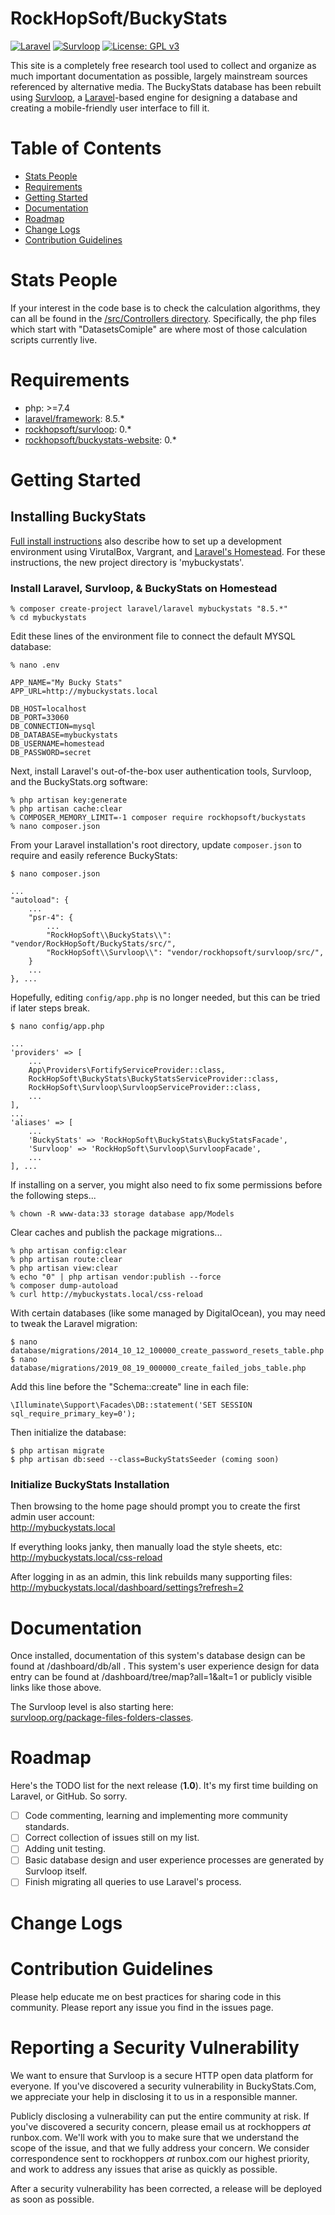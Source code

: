 
# RockHopSoft/BuckyStats

[![Laravel](https://img.shields.io/badge/Laravel-8.5-orange.svg?style=flat-square)](http://laravel.com)
[![Survloop](https://img.shields.io/badge/Survloop-0.3-orange.svg?style=flat-square)](https://github.com/rockhopsoft/survloop)
[![License: GPL v3](https://img.shields.io/badge/License-GPL%20v3-blue.svg)](https://www.gnu.org/licenses/gpl-3.0)

This site is a completely free research tool used to collect and organize as much important documentation as possible,
largely mainstream sources referenced by alternative media. The BuckyStats database has been rebuilt using
<a href="https://github.com/rockhopsoft/survloop" target="_blank">Survloop</a>, a
<a href="https://laravel.com/" target="_blank">Laravel</a>-based engine
for designing a database and creating a mobile-friendly user interface to fill it.

# Table of Contents
* [Stats People](#stats)
* [Requirements](#requirements)
* [Getting Started](#getting-started)
* [Documentation](#documentation)
* [Roadmap](#roadmap)
* [Change Logs](#change-logs)
* [Contribution Guidelines](#contribution-guidelines)


# <a name="stats"></a>Stats People

If your interest in the code base is to check the calculation algorithms, they can all be found in the <a href="https://github.com/rockhopsoft/buckystats/tree/main/src/Controllers" target="_blank">/src/Controllers directory</a>. Specifically, the php files which start with "DatasetsComiple" are where most of those calculation scripts currently live.


# <a name="requirements"></a>Requirements

* php: >=7.4
* <a href="https://packagist.org/packages/laravel/framework" target="_blank">laravel/framework</a>: 8.5.*
* <a href="https://packagist.org/packages/rockhopsoft/survloop" target="_blank">rockhopsoft/survloop</a>: 0.*
* <a href="https://packagist.org/packages/rockhopsoft/buckystats-website" target="_blank">rockhopsoft/buckystats-website</a>: 0.*

# <a name="getting-started"></a>Getting Started

## Installing BuckyStats

<a href="https://BuckyStats.org/how-to-install-local-BuckyStats" target="_blank">Full install instructions</a> also describe how to set up a development environment using VirutalBox, Vargrant, and <a href="https://laravel.com/docs/8.x/homestead" target="_blank">Laravel's Homestead</a>. For these instructions, the new project directory is 'mybuckystats'.

### Install Laravel, Survloop, & BuckyStats on Homestead
```
% composer create-project laravel/laravel mybuckystats "8.5.*"
% cd mybuckystats

```

Edit these lines of the environment file to connect the default MYSQL database:
```
% nano .env
```
```
APP_NAME="My Bucky Stats"
APP_URL=http://mybuckystats.local

DB_HOST=localhost
DB_PORT=33060
DB_CONNECTION=mysql
DB_DATABASE=mybuckystats
DB_USERNAME=homestead
DB_PASSWORD=secret
```

Next, install Laravel's out-of-the-box user authentication tools, Survloop, and the BuckyStats.org software:
```
% php artisan key:generate
% php artisan cache:clear
% COMPOSER_MEMORY_LIMIT=-1 composer require rockhopsoft/buckystats
% nano composer.json
```

From your Laravel installation's root directory, update `composer.json` to require and easily reference BuckyStats:
```
$ nano composer.json
```
```
...
"autoload": {
    ...
    "psr-4": {
        ...
        "RockHopSoft\\BuckyStats\\": "vendor/RockHopSoft/BuckyStats/src/",
        "RockHopSoft\\Survloop\\": "vendor/rockhopsoft/survloop/src/",
    }
    ...
}, ...
```

Hopefully, editing `config/app.php` is no longer needed, but this can be tried if later steps break.
```
$ nano config/app.php
```
```
...
'providers' => [
    ...
    App\Providers\FortifyServiceProvider::class,
    RockHopSoft\BuckyStats\BuckyStatsServiceProvider::class,
    RockHopSoft\Survloop\SurvloopServiceProvider::class,
    ...
],
...
'aliases' => [
    ...
    'BuckyStats' => 'RockHopSoft\BuckyStats\BuckyStatsFacade',
    'Survloop' => 'RockHopSoft\Survloop\SurvloopFacade',
    ...
], ...
```

If installing on a server, you might also need to fix some permissions before the following steps...
```
% chown -R www-data:33 storage database app/Models
```

Clear caches and publish the package migrations...
```
% php artisan config:clear
% php artisan route:clear
% php artisan view:clear
% echo "0" | php artisan vendor:publish --force
% composer dump-autoload
% curl http://mybuckystats.local/css-reload
```

With certain databases (like some managed by DigitalOcean), you may need to tweak the Laravel migration:
```
$ nano database/migrations/2014_10_12_100000_create_password_resets_table.php
$ nano database/migrations/2019_08_19_000000_create_failed_jobs_table.php
```
Add this line before the "Schema::create" line in each file:
```
\Illuminate\Support\Facades\DB::statement('SET SESSION sql_require_primary_key=0');
```

Then initialize the database:
```
$ php artisan migrate
$ php artisan db:seed --class=BuckyStatsSeeder (coming soon)
```

### Initialize BuckyStats Installation

Then browsing to the home page should prompt you to create the first admin user account:<br />
http://mybuckystats.local

If everything looks janky, then manually load the style sheets, etc:<br />
http://mybuckystats.local/css-reload

After logging in as an admin, this link rebuilds many supporting files:<br />
http://mybuckystats.local/dashboard/settings?refresh=2


# <a name="documentation"></a>Documentation

Once installed, documentation of this system's database design can be found at /dashboard/db/all . This system's user experience design for data entry can be found at /dashboard/tree/map?all=1&alt=1 or publicly visible links like those above.

The Survloop level is also starting here: <br />
<a href="https://survloop.org/package-files-folders-classes" target="_blank">survloop.org/package-files-folders-classes</a>.

# <a name="roadmap"></a>Roadmap

Here's the TODO list for the next release (**1.0**). It's my first time building on Laravel, or GitHub. So sorry.

* [ ] Code commenting, learning and implementing more community standards.
* [ ] Correct collection of issues still on my list.
* [ ] Adding unit testing.
* [ ] Basic database design and user experience processes are generated by Survloop itself.
* [ ] Finish migrating all queries to use Laravel's process.

# <a name="change-logs"></a>Change Logs


# <a name="contribution-guidelines"></a>Contribution Guidelines

Please help educate me on best practices for sharing code in this community.
Please report any issue you find in the issues page.

# <a name="security-help"></a>Reporting a Security Vulnerability

We want to ensure that Survloop is a secure HTTP open data platform for everyone.
If you've discovered a security vulnerability in BuckyStats.Com,
we appreciate your help in disclosing it to us in a responsible manner.

Publicly disclosing a vulnerability can put the entire community at risk.
If you've discovered a security concern, please email us at rockhoppers *at* runbox.com.
We'll work with you to make sure that we understand the scope of the issue, and that we fully address your concern.
We consider correspondence sent to rockhoppers *at* runbox.com our highest priority,
and work to address any issues that arise as quickly as possible.

After a security vulnerability has been corrected, a release will be deployed as soon as possible.
